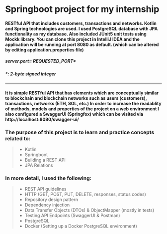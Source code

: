 # Springboot project for my internship
#### RESTful API that includes customers, transactions and networks. Kotlin and Spring technologies are used. I used PostgreSQL database with JPA functionality as my database. Also included JUnit5 unit tests using Mockk library. You can clone this project in IntelliJ IDEA and the application will be running at port 8080 as default. (which can be altered by editing application.properties file)
##### server.port= REQUESTED_PORT* 
##### *: 2-byte signed integer
---
#### It is simple RESTful API that has elements which are conceptually similar to blockchain and blockchain networks such as users (customers), transactions, networks (ETH, SOL, etc.) In order to increase the readablity of methods, models and properties of the project on a web environment I also configured a SwaggerUI (Springfox) which can be visited via http://localhost:8080/swagger-ui/
### The purpose of this project is to learn and practice concepts related to:
> - Kotlin
> - Springboot
> - Building a REST API
> - JPA Relations
### In more detail, I used the following:
> - REST API guidelines
> - HTTP (GET, POST, PUT, DELETE, responses, status codes)
> - Repository design pattern
> - Dependency injection
> - Data Transfer Objects (DTOs) & ObjectMapper (mostly in tests)
> - Testing API Endpoints (SwaggerUI & Postman)
> - PostgreSQL
> - Docker (Setting up a Docker PostgreSQL environment)
